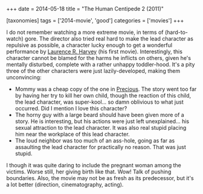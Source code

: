 +++
date = 2014-05-18
title = "The Human Centipede 2 (2011)"

[taxonomies]
tags = ['2014-movie', 'good']
categories = ['movies']
+++

I do not remember watching a more extreme movie, in terms of
(hard-to-watch) gore. The director also tried real hard to make the lead
character as repulsive as possible, a character lucky enough to get a
wonderful performance by [Laurence R. Harvey] (his first movie).
Interestingly, this character cannot be blamed for the harms he inflicts
on others, given he's mentally disturbed, complete with a rather
unhappy toddler-hood. It's a pity three of the other characters were
just lazily-developed, making them unconvincing:

-   Mommy was a cheap copy of the one in [Precious]. The story went too
    far by having her try to kill her own child, though the reaction of
    this child, the lead character, was super-kool... so damn oblivious
    to what just occurred. Did I mention I love this character?
-   The horny guy with a large beard should have been given more of a
    story. He is interesting, but his actions were just left
    unexplained... his sexual attraction to the lead character. It was
    also real stupid placing him near the workplace of this lead
    character.
-   The loud neighbor was too much of an ass-hole, going as far as
    assaulting the lead character for practically no reason. That was
    just stupid.

I though it was quite daring to include the pregnant woman among the
victims. Worse still, her giving birth like that. Wow! Talk of pushing
boundaries. Also, the movie may not be as fresh as its predecessor, but
it's a lot better (direction, cinematography, acting).

  [Laurence R. Harvey]: http://www.imdb.com/name/nm4030776
  [Precious]: http://tshepang.net/precious-2009
